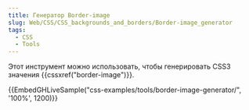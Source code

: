 ```yaml
---
title: Генератор Border-image
slug: Web/CSS/CSS_backgrounds_and_borders/Border-image_generator
tags:
  - CSS
  - Tools
---
```


Этот инструмент можно использовать, чтобы генерировать CSS3 значения {{cssxref("border-image")}}.

{{EmbedGHLiveSample("css-examples/tools/border-image-generator/", '100%', 1200)}}
